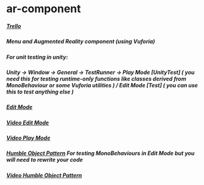 # ar-component
##### [Trello](https://trello.com/b/OoCBiQaM/laborator4)
##### Menu and Augmented Reality component (using Vuforia)

##### For unit testing in unity:
##### Unity -> Window -> General -> TestRunner -> Play Mode [UnityTest] ( you need this for testing runtime-only functions like classes derived from MonoBehaviour or some Vuforia utilities ) / Edit Mode [Test] ( you can use this to test anything else )
##### [Edit Mode](http://ilkinulas.github.io/programming/unity/2016/02/20/testing-unity-projects.html)
##### [Video Edit Mode](https://youtu.be/vLvA7ZkFGRo)
##### [Video Play Mode](https://youtu.be/TyxDg70hc3g)
##### [Humble Object Pattern](https://blogs.unity3d.com/2014/06/03/unit-testing-part-2-unit-testing-monobehaviours/) For testing MonoBehaviours in Edit Mode but you will need to rewrite your code
##### [Video Humble Object Pattern](https://youtu.be/r7VkbV0PRC8)

